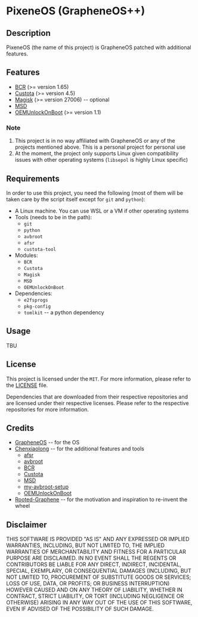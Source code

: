 # PixeneOS (GrapheneOS++)

## Description

PixeneOS (the name of this project) is GrapheneOS patched with additional features.

## Features

- [BCR](https://github.com/chenxiaolong/BCR) (>= version 1.65)
- [Custota](https://github.com/chenxiaolong/Custota) (>= version 4.5)
- [Magisk](https://github.com/pixincreate/Magisk) (>= version 27006) -- optional
- [MSD](https://github.com/chenxiaolong/MSD)
- [OEMUnlockOnBoot](https://github.com/chenxiaolong/OEMUnlockOnBoot) (>= version 1.1)

### Note

1. This project is in no way affiliated with GrapheneOS or any of the projects mentioned above. This is a personal project for personal use
2. At the moment, the project only supports Linux given compatibility issues with other operating systems (`libsepol` is highly Linux specific)

## Requirements

In order to use this project, you need the following (most of them will be taken care by the script itself except for `git` and `python`):

- A Linux machine. You can use WSL or a VM if other operating systems
- Tools (needs to be in the path):
  - `git`
  - `python`
  - `avbroot`
  - `afsr`
  - `custota-tool`
- Modules:
  - `BCR`
  - `Custota`
  - `Magisk`
  - `MSD`
  - `OEMUnlockOnBoot`
- Dependencies:
  - `e2fsprogs`
  - `pkg-config`
  - `tomlkit` -- a python dependency

## Usage

TBU

## License

This project is licensed under the `MIT`. For more information, please refer to the [LICENSE](LICENSE) file.

Dependencies that are downloaded from their respective repositories and are licensed under their respective licenses. Please refer to the respective repositories for more information.

## Credits

- [GrapheneOS](https://grapheneos.org) -- for the OS
- [Chenxiaolong](https://github.com/chenxiaolong) -- for the additional features and tools
  - [afsr](https://github.com/chenxiaolong/afsr)
  - [avbroot](https://github.com/chenxiaolong/avbroot)
  - [BCR](https://github.com/chenxiaolong/BCR)
  - [Custota](https://github.com/chenxiaolong/Custota)
  - [MSD](https://github.com/chenxiaolong/MSD)
  - [my-avbroot-setup](https://github.com/chenxiaolong/my-avbroot-setup)
  - [OEMUnlockOnBoot](https://github.com/chenxiaolong/OEMUnlockOnBoot)
- [Rooted-Graphene](https://github.com/schnatterer/rooted-graphene) -- for the motivation and inspiration to re-invent the wheel

## Disclaimer

THIS SOFTWARE IS PROVIDED "AS IS" AND ANY EXPRESSED OR IMPLIED WARRANTIES, INCLUDING, BUT NOT LIMITED TO, THE IMPLIED WARRANTIES OF MERCHANTABILITY AND FITNESS FOR A PARTICULAR PURPOSE ARE DISCLAIMED. IN NO EVENT SHALL THE REGENTS OR CONTRIBUTORS BE LIABLE FOR ANY DIRECT, INDIRECT, INCIDENTAL, SPECIAL, EXEMPLARY, OR CONSEQUENTIAL DAMAGES (INCLUDING, BUT NOT LIMITED TO, PROCUREMENT OF SUBSTITUTE GOODS OR SERVICES; LOSS OF USE, DATA, OR PROFITS; OR BUSINESS INTERRUPTION) HOWEVER CAUSED AND ON ANY THEORY OF LIABILITY, WHETHER IN CONTRACT, STRICT LIABILITY, OR TORT (INCLUDING NEGLIGENCE OR OTHERWISE) ARISING IN ANY WAY OUT OF THE USE OF THIS SOFTWARE, EVEN IF ADVISED OF THE POSSIBILITY OF SUCH DAMAGE.
